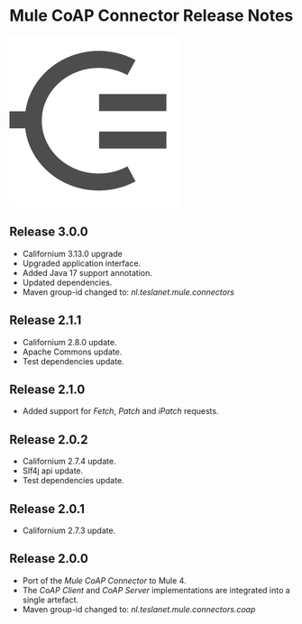 # Mule CoAP Connector Release Notes
![Mule-Coap logo](icon/icon.svg)

## Release 3.0.0

* Californium 3.13.0 upgrade
* Upgraded application interface. 
* Added Java 17 support annotation.
* Updated dependencies.
* Maven group-id changed to: _nl.teslanet.mule.connectors_

## Release 2.1.1

* Californium 2.8.0 update.
* Apache Commons update.
* Test dependencies update.

## Release 2.1.0

* Added support for _Fetch_, _Patch_ and _iPatch_ requests.

## Release 2.0.2

* Californium 2.7.4 update.
* Slf4j api update.
* Test dependencies update.

## Release 2.0.1

* Californium 2.7.3 update.

## Release 2.0.0

* Port of the _Mule CoAP Connector_ to Mule 4. 
* The _CoAP Client_ and _CoAP Server_ implementations are integrated into a single artefact.
* Maven group-id changed to: _nl.teslanet.mule.connectors.coap_
